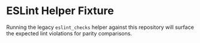 # ESLint Helper Fixture

Running the legacy `eslint_checks` helper against this repository will surface the expected lint violations for parity comparisons.
